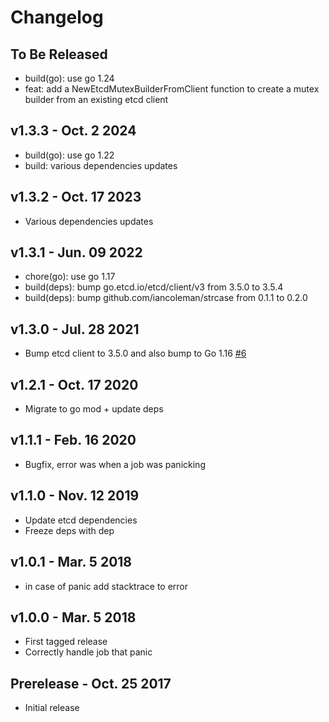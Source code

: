 # Changelog

## To Be Released

* build(go): use go 1.24
* feat: add a NewEtcdMutexBuilderFromClient function to create a mutex builder from an existing etcd client

## v1.3.3 - Oct. 2 2024

* build(go): use go 1.22
* build: various dependencies updates

## v1.3.2 - Oct. 17 2023

* Various dependencies updates

## v1.3.1 - Jun. 09 2022

* chore(go): use go 1.17
* build(deps): bump go.etcd.io/etcd/client/v3 from 3.5.0 to 3.5.4
* build(deps): bump github.com/iancoleman/strcase from 0.1.1 to 0.2.0

## v1.3.0 - Jul. 28 2021

* Bump etcd client to 3.5.0 and also bump to Go 1.16
  [#6](https://github.com/Scalingo/go-etcd-cron/pull/6)

## v1.2.1 - Oct. 17 2020

* Migrate to go mod + update deps

## v1.1.1 - Feb. 16 2020

* Bugfix, error was <nil> when a job was panicking

## v1.1.0 - Nov. 12 2019

* Update etcd dependencies
* Freeze deps with dep

## v1.0.1 - Mar. 5 2018

* in case of panic add stacktrace to error

## v1.0.0 - Mar. 5 2018

* First tagged release
* Correctly handle job that panic

## Prerelease - Oct. 25 2017

* Initial release
